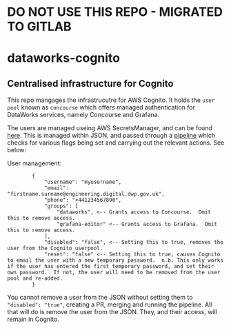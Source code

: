 # DO NOT USE THIS REPO - MIGRATED TO GITLAB

# dataworks-cognito

## Centralised infrastructure for Cognito

This repo mangages the infrastrucutre for AWS Cognito.  It holds the `user pool` known as `concourse` which offers managed authentication for DataWorks services, namely Concourse and Grafana.

The users are managed useing AWS SecretsManager, and can be found [here](https://git.ucd.gpn.gov.uk/dip/dataworks-secrets/tree/master/concourse/dataworks/concourse-cognito).  This is managed within JSON, and passed through a [pipeline](https://ci.dataworks.dwp.gov.uk/teams/dataworks/pipelines/dataworks-cognito?group=user-administration) which checks for various flags being set and carrying out the relevant actions.  See below:

User management:
```
        {
            "username": "myusername",
            "email": "firstname.surname@engineering.digital.dwp.gov.uk",
            "phone": "+441234567890",
            "groups": [
                "dataworks", <-- Grants access to Concourse.  Omit this to remove access.
                "grafana-editor" <-- Grants access to Grafana.  Omit this to remove access.
            ],
            "disabled": "false", <-- Setting this to true, removes the user from the Cognito userpool.
            "reset": "false" <-- Setting this to true, causes Cognito to email the user with a new temporary password.  n.b. This only works if the user has entered the first temporary password, and set their own password.  If not, the user will need to be removed from the user pool and re-added.
        }
```

You cannot remove a user from the JSON without setting them to `"disabled": "true"`, creating a PR, merging and running the pipeline.  All that will do is remove the user from the JSON.  They, and their access, will remain in Cognito.
